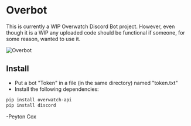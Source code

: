 # Overbot
This is currently a WIP Overwatch Discord Bot project. However, even though it is a WIP any uploaded code should be functional if someone, for some reason, wanted to use it.

![Overbot](https://img.shields.io/badge/Overbot-Early%20Beta-orange.svg)

## Install 
- Put a bot "Token" in a file (in the same directory) named "token.txt"
- Install the following dependencies:
```bash
pip install overwatch-api
pip install discord
```

-Peyton Cox
